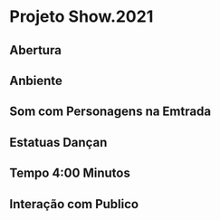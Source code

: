 # Projeto Show.2021

## Abertura

## Anbiente

## Som com Personagens na Emtrada

## Estatuas Dançan

## Tempo 4:00 Minutos

## Interação com Publico

